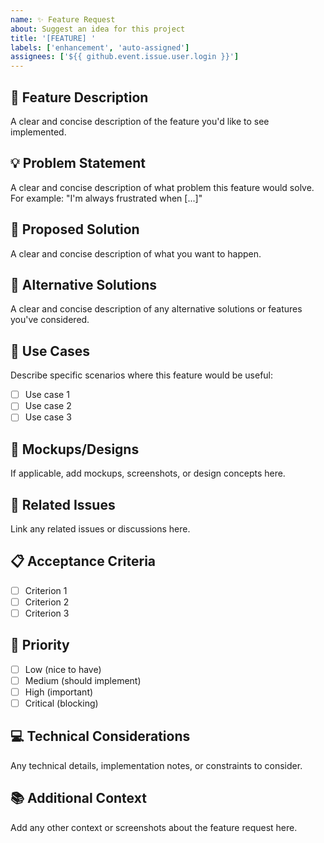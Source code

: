 ```yaml
---
name: ✨ Feature Request
about: Suggest an idea for this project
title: '[FEATURE] '
labels: ['enhancement', 'auto-assigned']
assignees: ['${{ github.event.issue.user.login }}']
---
```


## 🎯 Feature Description
A clear and concise description of the feature you'd like to see implemented.

## 💡 Problem Statement
A clear and concise description of what problem this feature would solve. For example: "I'm always frustrated when [...]"

## 🚀 Proposed Solution
A clear and concise description of what you want to happen.

## 🔄 Alternative Solutions
A clear and concise description of any alternative solutions or features you've considered.

## 📱 Use Cases
Describe specific scenarios where this feature would be useful:
- [ ] Use case 1
- [ ] Use case 2
- [ ] Use case 3

## 🎨 Mockups/Designs
If applicable, add mockups, screenshots, or design concepts here.

## 🔗 Related Issues
Link any related issues or discussions here.

## 📋 Acceptance Criteria
- [ ] Criterion 1
- [ ] Criterion 2
- [ ] Criterion 3

## 🎯 Priority
- [ ] Low (nice to have)
- [ ] Medium (should implement)
- [ ] High (important)
- [ ] Critical (blocking)

## 💻 Technical Considerations
Any technical details, implementation notes, or constraints to consider.

## 📚 Additional Context
Add any other context or screenshots about the feature request here.
